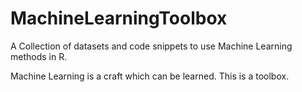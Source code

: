 # MachineLearningToolbox

A Collection of datasets and code snippets to use Machine Learning methods in R.

Machine Learning is a craft which can be learned. This is a toolbox.

